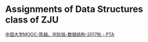 # Assignments of Data Structures class of ZJU

[中国大学MOOC-陈越、何钦铭-数据结构-2017秋 - PTA](https://pintia.cn/problem-sets/900290821590183936/problems)
